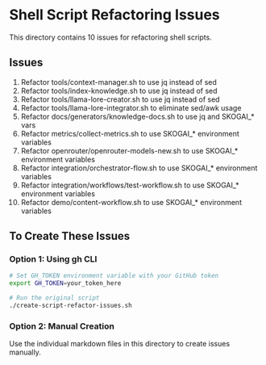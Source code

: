 # Shell Script Refactoring Issues

This directory contains 10 issues for refactoring shell scripts.

## Issues

1. Refactor tools/context-manager.sh to use jq instead of sed
2. Refactor tools/index-knowledge.sh to use jq instead of sed
3. Refactor tools/llama-lore-creator.sh to use jq instead of sed
4. Refactor tools/llama-lore-integrator.sh to eliminate sed/awk usage
5. Refactor docs/generators/knowledge-docs.sh to use jq and SKOGAI_* vars
6. Refactor metrics/collect-metrics.sh to use SKOGAI_* environment variables
7. Refactor openrouter/openrouter-models-new.sh to use SKOGAI_* environment variables
8. Refactor integration/orchestrator-flow.sh to use SKOGAI_* environment variables
9. Refactor integration/workflows/test-workflow.sh to use SKOGAI_* environment variables
10. Refactor demo/content-workflow.sh to use SKOGAI_* environment variables

## To Create These Issues

### Option 1: Using gh CLI
```bash
# Set GH_TOKEN environment variable with your GitHub token
export GH_TOKEN=your_token_here

# Run the original script
./create-script-refactor-issues.sh
```

### Option 2: Manual Creation
Use the individual markdown files in this directory to create issues manually.
